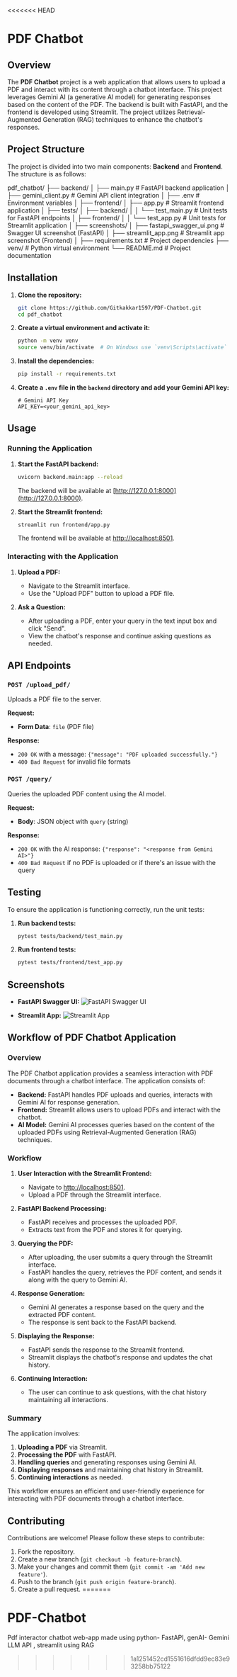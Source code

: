 <<<<<<< HEAD
# PDF Chatbot

## Overview

The **PDF Chatbot** project is a web application that allows users to upload a PDF and interact with its content through a chatbot interface. This project leverages Gemini AI (a generative AI model) for generating responses based on the content of the PDF. The backend is built with FastAPI, and the frontend is developed using Streamlit. The project utilizes Retrieval-Augmented Generation (RAG) techniques to enhance the chatbot's responses.


## Project Structure

The project is divided into two main components: **Backend** and **Frontend**. The structure is as follows:


pdf_chatbot/
├── backend/
│ ├── main.py # FastAPI backend application
│ ├── gemini_client.py # Gemini API client integration
│ ├── .env # Environment variables
│
├── frontend/
│ ├── app.py # Streamlit frontend application
│
├── tests/
│ ├── backend/
│ │ └── test_main.py # Unit tests for FastAPI endpoints
│ ├── frontend/
│ │ └── test_app.py # Unit tests for Streamlit application
│
├── screenshots/
│ ├── fastapi_swagger_ui.png # Swagger UI screenshot (FastAPI)
│ ├── streamlit_app.png # Streamlit app screenshot (Frontend)
│
├── requirements.txt # Project dependencies
├── venv/ # Python virtual environment
└── README.md # Project documentation


## Installation

1. **Clone the repository:**

    ```bash
    git clone https://github.com/Gitkakkar1597/PDF-Chatbot.git
    cd pdf_chatbot
    ```

2. **Create a virtual environment and activate it:**

    ```bash
    python -m venv venv
    source venv/bin/activate  # On Windows use `venv\Scripts\activate`
    ```

3. **Install the dependencies:**

    ```bash
    pip install -r requirements.txt
    ```

4. **Create a `.env` file in the `backend` directory and add your Gemini API key:**

    ```env
    # Gemini API Key
    API_KEY=<your_gemini_api_key>
    ```

## Usage

### Running the Application

1. **Start the FastAPI backend:**

    ```bash
    uvicorn backend.main:app --reload
    ```

    The backend will be available at [http://127.0.0.1:8000](http://127.0.0.1:8000).

2. **Start the Streamlit frontend:**

    ```bash
    streamlit run frontend/app.py
    ```

    The frontend will be available at [http://localhost:8501](http://localhost:8501).

### Interacting with the Application

1. **Upload a PDF:**

    - Navigate to the Streamlit interface.
    - Use the "Upload PDF" button to upload a PDF file.

2. **Ask a Question:**

    - After uploading a PDF, enter your query in the text input box and click "Send".
    - View the chatbot's response and continue asking questions as needed.

## API Endpoints

### `POST /upload_pdf/`

Uploads a PDF file to the server.

**Request:**
- **Form Data**: `file` (PDF file)

**Response:**
- `200 OK` with a message: `{"message": "PDF uploaded successfully."}`
- `400 Bad Request` for invalid file formats

### `POST /query/`

Queries the uploaded PDF content using the AI model.

**Request:**
- **Body**: JSON object with `query` (string)

**Response:**
- `200 OK` with the AI response: `{"response": "<response from Gemini AI>"}`
- `400 Bad Request` if no PDF is uploaded or if there's an issue with the query

## Testing

To ensure the application is functioning correctly, run the unit tests:

1. **Run backend tests:**

    ```bash
    pytest tests/backend/test_main.py
    ```

2. **Run frontend tests:**

    ```bash
    pytest tests/frontend/test_app.py
    ```


## Screenshots

- **FastAPI Swagger UI:**
    ![FastAPI Swagger UI](screenshots/fastapi_swagger_ui.png)

- **Streamlit App:**
    ![Streamlit App](screenshots/streamlit_app.png)

## Workflow of PDF Chatbot Application

### Overview

The PDF Chatbot application provides a seamless interaction with PDF documents through a chatbot interface. The application consists of:

- **Backend:** FastAPI handles PDF uploads and queries, interacts with Gemini AI for response generation.
- **Frontend:** Streamlit allows users to upload PDFs and interact with the chatbot.
- **AI Model:** Gemini AI processes queries based on the content of the uploaded PDFs using Retrieval-Augmented Generation (RAG) techniques.

### Workflow

1. **User Interaction with the Streamlit Frontend:**
   - Navigate to [http://localhost:8501](http://localhost:8501).
   - Upload a PDF through the Streamlit interface.

2. **FastAPI Backend Processing:**
   - FastAPI receives and processes the uploaded PDF.
   - Extracts text from the PDF and stores it for querying.

3. **Querying the PDF:**
   - After uploading, the user submits a query through the Streamlit interface.
   - FastAPI handles the query, retrieves the PDF content, and sends it along with the query to Gemini AI.

4. **Response Generation:**
   - Gemini AI generates a response based on the query and the extracted PDF content.
   - The response is sent back to the FastAPI backend.

5. **Displaying the Response:**
   - FastAPI sends the response to the Streamlit frontend.
   - Streamlit displays the chatbot's response and updates the chat history.

6. **Continuing Interaction:**
   - The user can continue to ask questions, with the chat history maintaining all interactions.

### Summary

The application involves:
1. **Uploading a PDF** via Streamlit.
2. **Processing the PDF** with FastAPI.
3. **Handling queries** and generating responses using Gemini AI.
4. **Displaying responses** and maintaining chat history in Streamlit.
5. **Continuing interactions** as needed.

This workflow ensures an efficient and user-friendly experience for interacting with PDF documents through a chatbot interface.

## Contributing

Contributions are welcome! Please follow these steps to contribute:

1. Fork the repository.
2. Create a new branch (`git checkout -b feature-branch`).
3. Make your changes and commit them (`git commit -am 'Add new feature'`).
4. Push to the branch (`git push origin feature-branch`).
5. Create a pull request.
=======
# PDF-Chatbot
Pdf interactor chatbot web-app made using python- FastAPI, genAI- Gemini LLM API , streamlit using RAG
>>>>>>> 1a1251452cd1551616dfdd9ec83e93258bb75122
